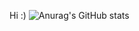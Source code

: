 
Hi :)
![Anurag's GitHub stats](https://github-readme-stats.vercel.app/api?username=hyun10144&show_icons=true&theme=radical)
<!---
hyun10144/hyun10144 is a ✨ special ✨ repository because its `README.md` (this file) appears on your GitHub profile.
You can click the Preview link to take a look at your changes.
--->
